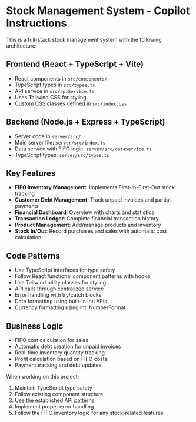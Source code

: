<!-- Use this file to provide workspace-specific custom instructions to Copilot. For more details, visit https://code.visualstudio.com/docs/copilot/copilot-customization#_use-a-githubcopilotinstructionsmd-file -->

# Stock Management System - Copilot Instructions

This is a full-stack stock management system with the following architecture:

## Frontend (React + TypeScript + Vite)
- React components in `src/components/`
- TypeScript types in `src/types.ts`
- API service in `src/apiService.ts`
- Uses Tailwind CSS for styling
- Custom CSS classes defined in `src/index.css`

## Backend (Node.js + Express + TypeScript)
- Server code in `server/src/`
- Main server file: `server/src/index.ts`
- Data service with FIFO logic: `server/src/dataService.ts`
- TypeScript types: `server/src/types.ts`

## Key Features
- **FIFO Inventory Management**: Implements First-In-First-Out stock tracking
- **Customer Debt Management**: Track unpaid invoices and partial payments
- **Financial Dashboard**: Overview with charts and statistics
- **Transaction Ledger**: Complete financial transaction history
- **Product Management**: Add/manage products and inventory
- **Stock In/Out**: Record purchases and sales with automatic cost calculation

## Code Patterns
- Use TypeScript interfaces for type safety
- Follow React functional component patterns with hooks
- Use Tailwind utility classes for styling
- API calls through centralized service
- Error handling with try/catch blocks
- Date formatting using built-in Intl APIs
- Currency formatting using Intl.NumberFormat

## Business Logic
- FIFO cost calculation for sales
- Automatic debt creation for unpaid invoices
- Real-time inventory quantity tracking
- Profit calculation based on FIFO costs
- Payment tracking and debt updates

When working on this project:
1. Maintain TypeScript type safety
2. Follow existing component structure
3. Use the established API patterns
4. Implement proper error handling
5. Follow the FIFO inventory logic for any stock-related features
